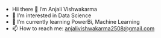 - Hii there 👋 I’m Anjali Vishwakarma
- 👀 I’m interested in Data Science
- 🌱 I’m currently learning PowerBi, Machine Learning
- 📫 How to reach me: anjalivishwakarma2508@gmail.com


